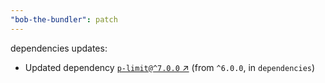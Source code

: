 ```yaml
---
"bob-the-bundler": patch
---
```

dependencies updates:
  - Updated dependency [`p-limit@^7.0.0` ↗︎](https://www.npmjs.com/package/p-limit/v/7.0.0) (from `^6.0.0`, in `dependencies`)
